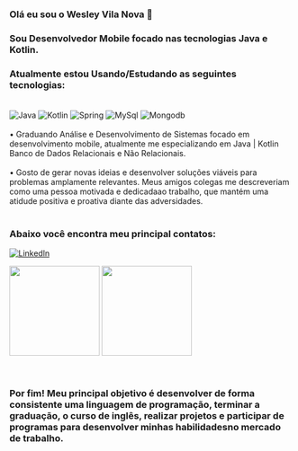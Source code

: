 ### Olá eu sou o Wesley Vila Nova 👋

### Sou Desenvolvedor Mobile focado nas tecnologias Java e Kotlin.
### Atualmente estou Usando/Estudando as seguintes tecnologias:
<div style="display: inline_block"><br/>
<img align="center" alt="Java" src="https://img.shields.io/badge/Java-ED8B00?style=for-the-badge&logo=java&logoColor=white" />
<img align="center" alt="Kotlin" src="https://img.shields.io/badge/Kotlin-0095D5?&style=for-the-badge&logo=kotlin&logoColor=white" />
<img align="center" alt= "Spring" src="https://img.shields.io/badge/Spring-6DB33F?style=for-the-badge&logo=spring&logoColor=white"/>
<img align="center" alt= "MySql" src="https://img.shields.io/badge/MySQL-00000F?style=for-the-badge&logo=mysql&logoColor=white"/>
<img align="center" alt= "Mongodb" src="https://img.shields.io/badge/MongoDB-4EA94B?style=for-the-badge&logo=mongodb&logoColor=white"/>
</div><br/>
• Graduando Análise e Desenvolvimento de Sistemas focado em desenvolvimento mobile, atualmente me especializando em Java | Kotlin  Banco de Dados Relacionais e Não Relacionais.
</div><br/>
</div><br/>
• Gosto de gerar novas ideias e desenvolver soluções viáveis para problemas amplamente relevantes. Meus amigos colegas me descreveriam como uma pessoa motivada e dedicadaao trabalho, que mantém uma atidude positiva e proativa diante das adversidades.
</div><br/>
</div><br/>

### Abaixo você encontra meu principal contatos:

[![Linkedln](https://img.shields.io/badge/LinkedIn-0077B5?style=for-the-badge&logo=linkedin&logoColor=white)](https://www.linkedin.com/in/wesley-v-n-d-l-torres-646998222/)


<img height="160em" src="https://github-readme-stats.vercel.app/api?username=WesleyVilaNova&show_icons=true&theme=dracula&include_a_commits=true&count_private=true"/> <img height="160em" src="https://github-readme-stats.vercel.app/api/top-langs/?username=WesleyVilaNova&layout=compact&langs_count=7&theme=dracula">


</div> <br/>

### Por fim! Meu principal objetivo é desenvolver de forma consistente uma linguagem de programação, terminar a graduação, o curso de inglês, realizar projetos e participar de programas para desenvolver minhas habilidadesno mercado de trabalho.
